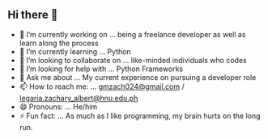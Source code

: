 ## Hi there 👋

<!--
**Violeteyesvillain/Violeteyesvillain** is a ✨ _special_ ✨ repository because its `README.md` (this file) appears on your GitHub profile.
-->

- 🔭 I’m currently working on ... being a freelance developer as well as learn along the process
- 🌱 I’m currently learning ... Python
- 👯 I’m looking to collaborate on ... like-minded individuals who codes
- 🤔 I’m looking for help with ... Python Frameworks
- 💬 Ask me about ... My current experience on pursuing a developer role
- 📫 How to reach me: ... gmzach024@gmail.com / legaria.zachary_albert@hnu.edu.ph
- 😄 Pronouns: ... He/him
- ⚡ Fun fact: ... As much as I like programming, my brain hurts on the long run.

